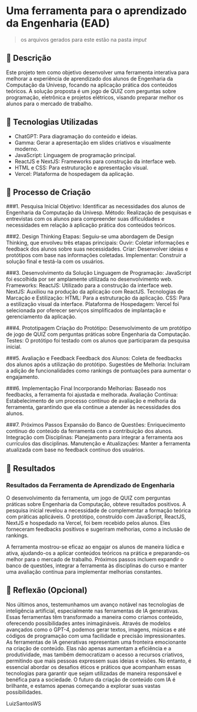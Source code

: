 # Uma ferramenta para o aprendizado da Engenharia (EAD)

> os arquivos gerados para este estão na pasta *imput*

## 📒 Descrição
Este projeto tem como objetivo desenvolver uma ferramenta interativa para melhorar a experiência de aprendizado dos alunos de Engenharia da Computação da Univesp, focando na aplicação prática dos conteúdos teóricos. A solução proposta é um jogo de QUIZ com perguntas sobre programação, eletrônica e projetos elétricos, visando preparar melhor os alunos para o mercado de trabalho.

## 🤖 Tecnologias Utilizadas
- ChatGPT: Para diagramação do conteúdo e ideias.
- Gamma: Gerar a apresentação em slides criativos e visualmente moderno.
- JavaScript: Linguagem de programação principal.
- ReactJS e NextJS: Frameworks para construção da interface web.
- HTML e CSS: Para estruturação e apresentação visual.
- Vercel: Plataforma de hospedagem da aplicação.

## 🧐 Processo de Criação

###1. Pesquisa Inicial
Objetivo: Identificar as necessidades dos alunos de Engenharia da Computação da Univesp.
Método: Realização de pesquisas e entrevistas com os alunos para compreender suas dificuldades e necessidades em relação à aplicação prática dos conteúdos teóricos.

###2. Design Thinking
Etapas: Seguiu-se uma abordagem de Design Thinking, que envolveu três etapas principais:
Ouvir: Coletar informações e feedback dos alunos sobre suas necessidades.
Criar: Desenvolver ideias e protótipos com base nas informações coletadas.
Implementar: Construir a solução final e testá-la com os usuários.

###3. Desenvolvimento da Solução
Linguagem de Programação: JavaScript foi escolhida por ser amplamente utilizada no desenvolvimento web.
Frameworks:
ReactJS: Utilizado para a construção da interface web.
NextJS: Auxiliou na produção da aplicação com ReactJS.
Tecnologias de Marcação e Estilização:
HTML: Para a estruturação da aplicação.
CSS: Para a estilização visual da interface.
Plataforma de Hospedagem: Vercel foi selecionada por oferecer serviços simplificados de implantação e gerenciamento da aplicação.

###4. Prototipagem
Criação do Protótipo: Desenvolvimento de um protótipo de jogo de QUIZ com perguntas práticas sobre Engenharia da Computação.
Testes: O protótipo foi testado com os alunos que participaram da pesquisa inicial.

###5. Avaliação e Feedback
Feedback dos Alunos: Coleta de feedbacks dos alunos após a utilização do protótipo.
Sugestões de Melhoria: Incluíram a adição de funcionalidades como rankings de pontuações para aumentar o engajamento.

###6. Implementação Final
Incorporando Melhorias: Baseado nos feedbacks, a ferramenta foi ajustada e melhorada.
Avaliação Contínua: Estabelecimento de um processo contínuo de avaliação e melhoria da ferramenta, garantindo que ela continue a atender às necessidades dos alunos.

###7. Próximos Passos
Expansão do Banco de Questões: Enriquecimento contínuo do conteúdo da ferramenta com a contribuição dos alunos.
Integração com Disciplinas: Planejamento para integrar a ferramenta aos currículos das disciplinas.
Manutenção e Atualizações: Manter a ferramenta atualizada com base no feedback contínuo dos usuários.

## 🚀 Resultados
### Resultados da Ferramenta de Aprendizado de Engenharia

O desenvolvimento da ferramenta, um jogo de QUIZ com perguntas práticas sobre Engenharia da Computação, obteve resultados positivos. A pesquisa inicial revelou a necessidade de complementar a formação teórica com práticas aplicáveis. O protótipo, construído com JavaScript, ReactJS, NextJS e hospedado na Vercel, foi bem recebido pelos alunos. Eles forneceram feedbacks positivos e sugeriram melhorias, como a inclusão de rankings.

A ferramenta mostrou-se eficaz ao engajar os alunos de maneira lúdica e ativa, ajudando-os a aplicar conteúdos teóricos na prática e preparando-os melhor para o mercado de trabalho. Próximos passos incluem expandir o banco de questões, integrar a ferramenta às disciplinas do curso e manter uma avaliação contínua para implementar melhorias constantes.

## 💭 Reflexão (Opcional)

Nos últimos anos, testemunhamos um avanço notável nas tecnologias de inteligência artificial, especialmente nas ferramentas de IA generativas. Essas ferramentas têm transformado a maneira como criamos conteúdo, oferecendo possibilidades antes inimagináveis. Através de modelos avançados como o GPT-4, podemos gerar textos, imagens, músicas e até códigos de programação com uma facilidade e precisão impressionantes.
As ferramentas de IA generativas representam uma fronteira emocionante na criação de conteúdo. Elas não apenas aumentam a eficiência e a produtividade, mas também democratizam o acesso a recursos criativos, permitindo que mais pessoas expressem suas ideias e visões. No entanto, é essencial abordar os desafios éticos e práticos que acompanham essas tecnologias para garantir que sejam utilizadas de maneira responsável e benéfica para a sociedade. O futuro da criação de conteúdo com IA é brilhante, e estamos apenas começando a explorar suas vastas possibilidades.

LuizSantosWS